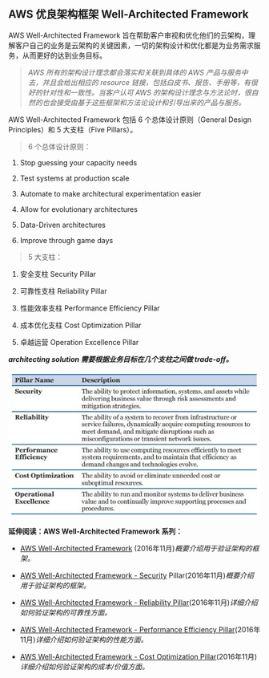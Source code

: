 ## AWS 优良架构框架 Well-Architected Framework

AWS Well-Architected Framework 旨在帮助客户审视和优化他们的云架构，理解客户自己的业务是云架构的关键因素，一切的架构设计和优化都是为业务需求服务，从而更好的达到业务目标。

> _AWS 所有的架构设计理念都会落实和关联到具体的 AWS 产品与服务中去，并且会给出相应的 resource 链接，包括白皮书、报告、手册等，有很好的针对性和一致性。当客户认可 AWS 的架构设计理念与方法论时，很自然的也会接受由基于这些框架和方法论设计和引导出来的产品与服务。_

AWS Well-Architected Framework 包括 6 个总体设计原则（General Design Principles）和 5 大支柱（Five Pillars）。

> 6 个总体设计原则：

1. Stop guessing your capacity needs

2. Test systems at production scale

3. Automate to make architectural experimentation easier

4. Allow for evolutionary architectures

5. Data-Driven architectures

6. Improve through game days

> 5 大支柱：

1. 安全支柱 Security Pillar

2. 可靠性支柱 Reliability Pillar

3. 性能效率支柱 Performance Efficiency Pillar

4. 成本优化支柱 Cost Optimization Pillar

5. 卓越运营 Operation Excellence Pillar

_**architecting solution 需要根据业务目标在几个支柱之间做 trade-off。**_

![](/assets/FivePillars.JPG)

**延伸阅读：AWS Well-Architected Framework 系列：**

* [AWS Well-Architected Framework](https://d0.awsstatic.com/whitepapers/architecture/AWS_Well-Architected_Framework.pdf) \(2016年11月\)_概要介绍用于验证架构的框架。_

* [AWS Well-Architected Framework - Security](https://d0.awsstatic.com/whitepapers/architecture/AWS-Security-Pillar.pdf) Pillar\(2016年11月\)_概要介绍用于验证架构的框架。_

* [AWS Well-Architected Framework - Reliability Pillar](https://d0.awsstatic.com/whitepapers/architecture/AWS-Reliability-Pillar.pdf)\(2016年11月\)_详细介绍如何验证架构的可靠性方面。_

* [AWS Well-Architected Framework - Performance Efficiency Pillar](https://d0.awsstatic.com/whitepapers/architecture/AWS-Performance-Efficiency-Pillar.pdf)\(2016年11月\)_详细介绍如何验证架构的性能方面。_

* [AWS Well-Architected Framework - Cost Optimization Pillar](https://d0.awsstatic.com/whitepapers/architecture/AWS-Cost-Optimization-Pillar.pdf)\(2016年11月\)_详细介绍如何验证架构的成本/价值方面。_



